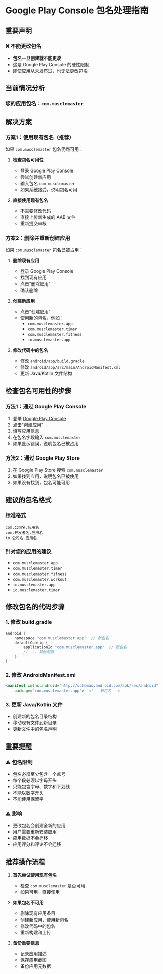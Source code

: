 # Google Play Console 包名处理指南

## 重要声明

### ❌ 不能更改包名
- **包名一旦创建就不能更改**
- 这是 Google Play Console 的硬性限制
- 即使应用从未发布过，也无法更改包名

## 当前情况分析

### 您的应用包名：`com.musclemaster`

## 解决方案

### 方案1：使用现有包名（推荐）
如果 `com.musclemaster` 包名仍然可用：

1. **检查包名可用性**
   - 登录 Google Play Console
   - 尝试创建新应用
   - 输入包名 `com.musclemaster`
   - 如果系统接受，说明包名可用

2. **直接使用现有包名**
   - 不需要修改代码
   - 直接上传新生成的 AAB 文件
   - 重新提交审核

### 方案2：删除并重新创建应用
如果 `com.musclemaster` 包名已被占用：

1. **删除现有应用**
   - 登录 Google Play Console
   - 找到现有应用
   - 点击"删除应用"
   - 确认删除

2. **创建新应用**
   - 点击"创建应用"
   - 使用新的包名，例如：
     - `com.musclemaster.app`
     - `com.musclemaster.timer`
     - `com.musclemaster.fitness`
     - `io.musclemaster.app`

3. **修改代码中的包名**
   - 修改 `android/app/build.gradle`
   - 修改 `android/app/src/main/AndroidManifest.xml`
   - 更新 Java/Kotlin 文件结构

## 检查包名可用性的步骤

### 方法1：通过 Google Play Console
1. 登录 [Google Play Console](https://play.google.com/console)
2. 点击"创建应用"
3. 填写应用信息
4. 在包名字段输入 `com.musclemaster`
5. 如果显示错误，说明包名已被占用

### 方法2：通过 Google Play Store
1. 在 Google Play Store 搜索 `com.musclemaster`
2. 如果找到应用，说明包名已被使用
3. 如果没有找到，包名可能可用

## 建议的包名格式

### 标准格式
```
com.公司名.应用名
com.开发者名.应用名
io.公司名.应用名
```

### 针对您的应用的建议
- `com.musclemaster.app`
- `com.musclemaster.timer`
- `com.musclemaster.fitness`
- `com.musclemaster.workout`
- `io.musclemaster.app`
- `io.musclemaster.timer`

## 修改包名的代码步骤

### 1. 修改 build.gradle
```gradle
android {
    namespace "com.musclemaster.app"  // 新包名
    defaultConfig {
        applicationId "com.musclemaster.app"  // 新包名
        // ... 其他配置
    }
}
```

### 2. 修改 AndroidManifest.xml
```xml
<manifest xmlns:android="http://schemas.android.com/apk/res/android"
    package="com.musclemaster.app">  <!-- 新包名 -->
```

### 3. 更新 Java/Kotlin 文件
- 创建新的包名目录结构
- 移动现有文件到新目录
- 更新文件中的包名声明

## 重要提醒

### ⚠️ 包名限制
- 包名必须至少包含一个点号
- 每个段必须以字母开头
- 只能包含字母、数字和下划线
- 不能以数字开头
- 不能使用保留字

### ⚠️ 影响
- 更改包名会创建全新的应用
- 用户需要重新安装应用
- 应用数据不会迁移
- 应用评分和评论不会迁移

## 推荐操作流程

1. **首先尝试使用现有包名**
   - 检查 `com.musclemaster` 是否可用
   - 如果可用，直接使用

2. **如果包名不可用**
   - 删除现有应用条目
   - 创建新应用，使用新包名
   - 修改代码中的包名
   - 重新构建和上传

3. **备份重要信息**
   - 记录应用描述
   - 保存应用截图
   - 备份应用元数据
